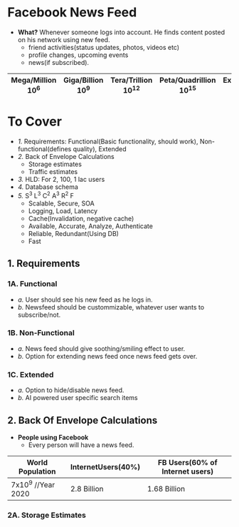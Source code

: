 # Facebook News Feed
- **What?** Whenever someone logs into account. He finds content posted on his network using new feed.
  - friend activities(status updates, photos, videos etc)
  - profile changes, upcoming events
  - news(if subscribed).

| Mega/Million 10<sup>6</sup> | Giga/Billion 10<sup>9</sup> | Tera/Trillion 10<sup>12</sup> | Peta/Quadrillion 10<sup>15</sup> | Exa/Quintillion 10<sup>18</sup> | Zeta/Sextillion 10<sup>21</sup> |
| --- | --- | --- | --- | --- | --- |

# To Cover
- *1.* Requirements: Functional(Basic functionality, should work), Non-functional(defines quality), Extended
- *2.* Back of Envelope Calculations
  - Storage estimates
  - Traffic estimates
- *3.* HLD: For 2, 100, 1 lac users
- *4.* Database schema
- *5.* S<sup>3</sup> L<sup>3</sup> C<sup>2</sup> A<sup>3</sup> R<sup>2</sup> F
  - Scalable, Secure, SOA
  - Logging, Load, Latency
  - Cache(Invalidation, negative cache)
  - Available, Accurate, Analyze, Authenticate
  - Reliable, Redundant(Using DB)
  - Fast

## 1. Requirements
### 1A. Functional
- *a.* User should see his new feed as he logs in.
- *b.* Newsfeed should be custommizable, whatever user wants to subscribe/not.
### 1B. Non-Functional
- *a.* News feed should give soothing/smiling effect to user.
- *b.* Option for extending news feed once news feed gets over.
### 1C. Extended
- *a.* Option to hide/disable news feed.
- *b.* AI powered user specific search items

## 2. Back Of Envelope Calculations

- **People using Facebook**
  - Every person will have a news feed.

|World Population|InternetUsers(40%)|FB Users(60% of Internet users)|
|---|---|---|
|7x10<sup>9</sup> //Year 2020|2.8 Billion|1.68 Billion|

### 2A. Storage Estimates
